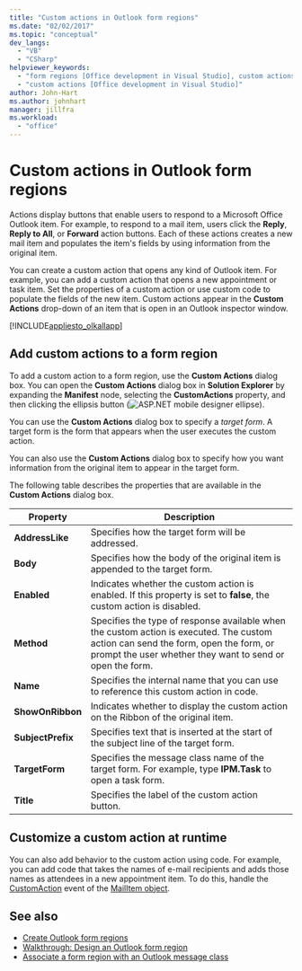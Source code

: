 ```yaml
---
title: "Custom actions in Outlook form regions"
ms.date: "02/02/2017"
ms.topic: "conceptual"
dev_langs:
  - "VB"
  - "CSharp"
helpviewer_keywords:
  - "form regions [Office development in Visual Studio], custom actions"
  - "custom actions [Office development in Visual Studio]"
author: John-Hart
ms.author: johnhart
manager: jillfra
ms.workload:
  - "office"
---
```

# Custom actions in Outlook form regions
  Actions display buttons that enable users to respond to a Microsoft Office Outlook item. For example, to respond to a mail item, users click the **Reply**, **Reply to All**, or **Forward** action buttons. Each of these actions creates a new mail item and populates the item's fields by using information from the original item.

 You can create a custom action that opens any kind of Outlook item. For example, you can add a custom action that opens a new appointment or task item. Set the properties of a custom action or use custom code to populate the fields of the new item. Custom actions appear in the **Custom Actions** drop-down of an item that is open in an Outlook inspector window.

 [!INCLUDE[appliesto_olkallapp](../vsto/includes/appliesto-olkallapp-md.md)]

## Add custom actions to a form region
 To add a custom action to a form region, use the **Custom Actions** dialog box. You can open the **Custom Actions** dialog box in **Solution Explorer** by expanding the **Manifest** node, selecting the **CustomActions** property, and then clicking the ellipsis button (![ASP.NET mobile designer ellipse](../sharepoint/media/mwellipsis.gif "ASP.NET Mobile Designer ellipse")).

 You can use the **Custom Actions** dialog box to specify a *target form*. A target form is the form that appears when the user executes the custom action.

 You can also use the **Custom Actions** dialog box to specify how you want information from the original item to appear in the target form.

 The following table describes the properties that are available in the **Custom Actions** dialog box.

|Property|Description|
|--------------|-----------------|
|**AddressLike**|Specifies how the target form will be addressed.|
|**Body**|Specifies how the body of the original item is appended to the target form.|
|**Enabled**|Indicates whether the custom action is enabled. If this property is set to **false**, the custom action is disabled.|
|**Method**|Specifies the type of response available when the custom action is executed. The custom action can send the form, open the form, or prompt the user whether they want to send or open the form.|
|**Name**|Specifies the internal name that you can use to reference this custom action in code.|
|**ShowOnRibbon**|Indicates whether to display the custom action on the Ribbon of the original item.|
|**SubjectPrefix**|Specifies text that is inserted at the start of the subject line of the target form.|
|**TargetForm**|Specifies the message class name of the target form. For example, type **IPM.Task** to open a task form.|
|**Title**|Specifies the label of the custom action button.|

## Customize a custom action at runtime
 You can also add behavior to the custom action using code. For example, you can add code that takes the names of e-mail recipients and adds those names as attendees in a new appointment item. To do this, handle the [CustomAction](/office/vba/api/Outlook.MailItem.CustomAction) event of the [MailItem object](/office/vba/api/Outlook.MailItem).

## See also
- [Create Outlook form regions](../vsto/creating-outlook-form-regions.md)
- [Walkthrough: Design an Outlook form region](../vsto/walkthrough-designing-an-outlook-form-region.md)
- [Associate a form region with an Outlook message class](../vsto/associating-a-form-region-with-an-outlook-message-class.md)
